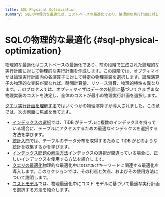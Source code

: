 ```yaml
---
title: SQL Physical Optimization
summary: SQLの物理的な最適化は、コストベースの最適化であり、論理的な実行計画に対して物理的な実行計画を作成します。オプティマイザはデータの統計に基づいてさまざまな物理実装のコストを決定し、全体のコストが最小の物理実行計画を選択します。物理的な最適化には、インデックスの選択、統計入門、インデックス問題の解決方法、クエリの最適化、コストモデルが含まれます。
---
```


# SQLの物理的な最適化 {#sql-physical-optimization}

物理的な最適化はコストベースの最適化であり、前の段階で生成された論理的な実行計画に対して物理的な実行計画を作成します。この段階では、オプティマイザは論理実行計画内の各演算子に対して特定の物理実装を選択します。論理演算子の物理的な実装が異なれば、時間計算量、リソース消費、物理的特性も異なります。このプロセスでは、オプティマイザはデータの統計に基づいてさまざまな物理実装のコストを決定し、全体のコストが最小の物理実行計画を選択します。

[クエリ実行計画を理解する](/explain-overview.md)ではいくつかの物理演算子が導入されました。この章では、次の側面に焦点を当てます。

-   [インデックスの選択](/choose-index.md)では、TiDB がテーブルに複数のインデックスを持っている場合に、テーブルにアクセスするための最適なインデックスを選択する方法を学びます。
-   [統計入門](/statistics.md)では、テーブルのデータ分布を取得するために TiDB がどのような統計を収集するかを学びます。
-   [インデックス問題の解決方法](/wrong-index-solution.md)インデックスの選択が間違っている場合に、正しいインデックスを使用する方法を紹介します。
-   [クエリの最適化](/agg-distinct-optimization.md)物理的な最適化中に`DISTINCT`キーワードに関連する最適化を導入します。このセクションでは、その利点と欠点、およびその使用方法について説明します。
-   [コストモデル](/cost-model.md)では、物理最適化中にコスト モデルに基づいて最適な実行計画を選択する方法を紹介します。
